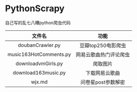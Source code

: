 # PythonScrapy



自己写的乱七八糟python爬虫代码



|         文件名         |          功能          |
| :--------------------: | :--------------------: |
|    doubanCrawler.py    |   豆瓣top250电影爬虫   |
| music163HotComments.py | 网易云歌曲热门评论爬虫 |
|   downloadvmGirls.py   |        爬取图片        |
|  download163music.py   |     下载网易云歌曲     |
|         wjx.md         |   问卷星post参数解密   |

